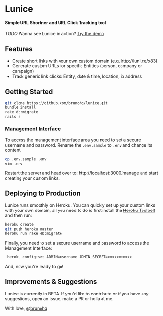 # Lunice
#### Simple URL Shortner and URL Click Tracking tool

*TODO* Wanna see Lunice in action? [Try the demo](https://github.com/brunohq/lunice)

## Features

- Create short links with your own custom domain (e.g. http://luni.ce/x83)
- Generate custom URLs for specific Entities (person, company or campaign)
- Track generic link clicks: Entity, date & time, location, ip address

## Getting Started

```bash
git clone https://github.com/brunohq/lunice.git
bundle install
rake db:migrate
rails s
```

### Management Interface

To access the management interface area you need to set a secure username and password. Rename the `.env.sample` to `.env` and change its content.

```bash
cp .env.sample .env
vim .env
```

Restart the server and head over to: http://localhost:3000/manage and start creating your custom links.

## Deploying to Production

Lunice runs smoothly on Heroku. You can quickly set up your custom links with your own domain, all you need to do is first install the [Heroku Toolbelt](https://toolbelt.heroku.com) and then run:

```bash
heroku create
git push heroku master
heroku run rake db:migrate
```

Finally, you need to set a secure username and password to access the Management Interface:

```bash
 heroku config:set ADMIN=username ADMIN_SECRET=xxxxxxxxxxx
```

And, now you're ready to go!

## Improvements & Suggestions

Lunice is currently in BETA. If you'd like to contribute or if you have any suggestions, open an issue, make a PR or holla at me.

With love, 
[@brunohq](http://twitter.com/brunohq)
